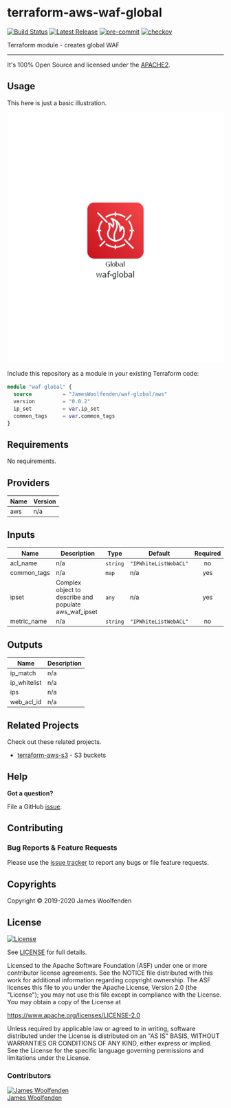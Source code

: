 # terraform-aws-waf-global

[![Build Status](https://github.com/JamesWoolfenden/terraform-aws-waf-global/workflows/Verify%20and%20Bump/badge.svg?branch=master)](https://github.com/JamesWoolfenden/terraform-aws-waf-global)
[![Latest Release](https://img.shields.io/github/release/JamesWoolfenden/terraform-aws-waf-global.svg)](https://github.com/JamesWoolfenden/terraform-aws-waf-global/releases/latest)
[![pre-commit](https://img.shields.io/badge/pre--commit-enabled-brightgreen?logo=pre-commit&logoColor=white)](https://github.com/pre-commit/pre-commit)
[![checkov](https://img.shields.io/badge/checkov-verified-brightgreen)](https://www.checkov.io/)

Terraform module - creates global WAF

---

It's 100% Open Source and licensed under the [APACHE2](LICENSE).

## Usage

This here is just a basic illustration.

![waf-global](./diagram/waf-global.png)

Include this repository as a module in your existing Terraform code:

```terraform
module "waf-global" {
  source          = "JamesWoolfenden/waf-global/aws"
  version         = "0.0.2"
  ip_set          = var.ip_set
  common_tags     = var.common_tags
}
```

<!-- BEGINNING OF PRE-COMMIT-TERRAFORM DOCS HOOK -->
## Requirements

No requirements.

## Providers

| Name | Version |
|------|---------|
| aws | n/a |

## Inputs

| Name | Description | Type | Default | Required |
|------|-------------|------|---------|:--------:|
| acl\_name | n/a | `string` | `"IPWhiteListWebACL"` | no |
| common\_tags | n/a | `map` | n/a | yes |
| ipset | Complex object to describe and populate aws\_waf\_ipset | `any` | n/a | yes |
| metric\_name | n/a | `string` | `"IPWhiteListWebACL"` | no |

## Outputs

| Name | Description |
|------|-------------|
| ip\_match | n/a |
| ip\_whitelist | n/a |
| ips | n/a |
| web\_acl\_id | n/a |

<!-- END OF PRE-COMMIT-TERRAFORM DOCS HOOK -->

## Related Projects

Check out these related projects.

- [terraform-aws-s3](https://github.com/jameswoolfenden/terraform-aws-s3) - S3 buckets

## Help

**Got a question?**

File a GitHub [issue](https://github.com/JamesWoolfenden/terraform-aws-waf-global/issues).

## Contributing

### Bug Reports & Feature Requests

Please use the [issue tracker](https://github.com/JamesWoolfenden/terraform-aws-waf-global/issues) to report any bugs or file feature requests.

## Copyrights

Copyright © 2019-2020 James Woolfenden

## License

[![License](https://img.shields.io/badge/License-Apache%202.0-blue.svg)](https://opensource.org/licenses/Apache-2.0)

See [LICENSE](LICENSE) for full details.

Licensed to the Apache Software Foundation (ASF) under one
or more contributor license agreements. See the NOTICE file
distributed with this work for additional information
regarding copyright ownership. The ASF licenses this file
to you under the Apache License, Version 2.0 (the
"License"); you may not use this file except in compliance
with the License. You may obtain a copy of the License at

<https://www.apache.org/licenses/LICENSE-2.0>

Unless required by applicable law or agreed to in writing,
software distributed under the License is distributed on an
"AS IS" BASIS, WITHOUT WARRANTIES OR CONDITIONS OF ANY
KIND, either express or implied. See the License for the
specific language governing permissions and limitations
under the License.

### Contributors

[![James Woolfenden][jameswoolfenden_avatar]][jameswoolfenden_homepage]<br/>[James Woolfenden][jameswoolfenden_homepage]

[jameswoolfenden_homepage]: https://github.com/jameswoolfenden
[jameswoolfenden_avatar]: https://github.com/jameswoolfenden.png?size=150
[github]: https://github.com/jameswoolfenden
[linkedin]: https://www.linkedin.com/in/jameswoolfenden/
[twitter]: https://twitter.com/JimWoolfenden
[share_twitter]: https://twitter.com/intent/tweet/?text=terraform-aws-waf-global&url=https://github.com/JamesWoolfenden/terraform-aws-waf-global
[share_linkedin]: https://www.linkedin.com/shareArticle?mini=true&title=terraform-aws-waf-global&url=https://github.com/JamesWoolfenden/terraform-aws-waf-global
[share_reddit]: https://reddit.com/submit/?url=https://github.com/JamesWoolfenden/terraform-aws-waf-global
[share_facebook]: https://facebook.com/sharer/sharer.php?u=https://github.com/JamesWoolfenden/terraform-aws-waf-global
[share_email]: mailto:?subject=terraform-aws-waf-global&body=https://github.com/JamesWoolfenden/terraform-aws-waf-global
